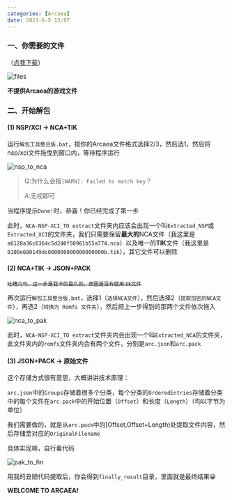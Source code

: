 ```yaml
---
categories: [Arcaea]
date: 2021-6-5 13:07
---
```

### 一、你需要的文件

（[点我下载](https://raw.fastgit.org/Young-Lord/Young-Lord.github.io/master/files/ARCAEA_SWITCH_DEPACK.zip)）

![files](https://i.loli.net/2021/06/05/Czkpi627l4yFdTv.png)

**不提供Arcaea的游戏文件**

### 二、开始解包

#### (1) NSP/XCI -> NCA+TIK

运行`解包工具整合版.bat`，按你的Arcaea文件格式选择2/3，然后选1，然后将nsp/xci文件拖曳到窗口内，等待程序运行

![nsp_to_nca](https://i.loli.net/2021/06/05/RDewg5VaO3MBWPx.png)

> Q:为什么会报`[WARN]: Failed to match key`？
>
> A:无视即可

当程序提示`Done!`时，恭喜！你已经完成了第一步

此时，`NCA-NSP-XCI_TO extract`文件夹内应该会出现一个叫`Extracted_NSP`或`Extracted_XCI`的文件夹，我们只需要保留**最大的**NCA文件（我这里是`a6128a36c6364c5d240f50961b55a774.nca`）以及唯一的**TIK**文件（我这里是`0100e680149dc000000000000000000b.tik`），其它文件可以删除

#### (2) NCA+TIK -> JSON+PACK

<del><small>吐槽几句，这一步是我卡的最久的，原因是没有使用.tik文件</small></del>

再次运行`解包工具整合版.bat`，选择1（`选择NCA文件`），然后选择2（`提取加密的NCA文件`），再选2（`转换为 Romfs 文件夹`），然后把上一步得到的那两个文件依次拖入

![nca_to_pak](https://i.loli.net/2021/06/05/YrsOi2plxtWj5KR.png)

此时，`NCA-NSP-XCI_TO extract`文件夹内会出现一个叫`Extracted_NCA`的文件夹，此文件夹内的`romfs`文件夹内会有两个文件，分别是`arc.json`和`arc.pack`

#### (3) JSON+PACK -> 原始文件

这个存储方式很有意思，大概讲讲技术原理：

`arc.json`中的`Groups`存储着很多个分类，每个分类的`OrderedEntries`存储着分类中的每个文件在`arc.pack`中的开始位置（`Offset`）和长度（`Length`）（均以字节为单位）

我们需要做的，就是从`arc.pack`中的\[Offset,Offset+Length\)处提取文件内容，然后存储至对应的`OriginalFilename`

具体实现嘛，自行看代码

![pak_to_fin](https://i.loli.net/2021/06/05/qi6r5kYlztZ3X4a.png)

用我的丑陋代码提取后，你会得到`finally_result`目录，里面就是最终结果😀

**WELCOME TO ARCAEA!**
